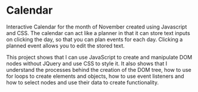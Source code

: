 # Calendar

Interactive Calendar for the month of November created using Javascript and CSS. The calendar can act like a planner in that it can store text inputs on clicking the day, so that you can plan events for each day. Clicking a planned event allows you to edit the stored text. 

This project shows that I can use JavaScript to create and manipulate DOM nodes without JQuery and use CSS to style it. It also shows that I understand the processes behind the creation of the DOM tree, how to use for loops to create elements and objects, how to use event listeners and how to select nodes and use their data to create functionality.
